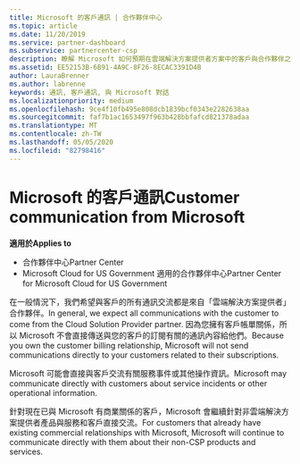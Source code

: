 ```yaml
---
title: Microsoft 的客戶通訊 | 合作夥伴中心
ms.topic: article
ms.date: 11/20/2019
ms.service: partner-dashboard
ms.subservice: partnercenter-csp
description: 瞭解 Microsoft 如何預期在雲端解決方案提供者方案中的客戶與合作夥伴之間進行客戶溝通。
ms.assetid: EE52153B-6B91-4A9C-8F26-8ECAC3391D4B
author: LauraBrenner
ms.author: labrenne
keywords: 通訊, 客戶通訊, 與 Microsoft 對話
ms.localizationpriority: medium
ms.openlocfilehash: 9ce4f10fb495e808dcb1839bcf0343e2282638aa
ms.sourcegitcommit: faf7b1ac1653497f963b428bbfafcd821378adaa
ms.translationtype: MT
ms.contentlocale: zh-TW
ms.lasthandoff: 05/05/2020
ms.locfileid: "82798416"
---
```

# <a name="customer-communication-from-microsoft"></a><span data-ttu-id="fab64-104">Microsoft 的客戶通訊</span><span class="sxs-lookup"><span data-stu-id="fab64-104">Customer communication from Microsoft</span></span>

<span data-ttu-id="fab64-105">**適用於**</span><span class="sxs-lookup"><span data-stu-id="fab64-105">**Applies to**</span></span>

-  <span data-ttu-id="fab64-106">合作夥伴中心</span><span class="sxs-lookup"><span data-stu-id="fab64-106">Partner Center</span></span>
-  <span data-ttu-id="fab64-107">Microsoft Cloud for US Government 適用的合作夥伴中心</span><span class="sxs-lookup"><span data-stu-id="fab64-107">Partner Center for Microsoft Cloud for US Government</span></span>


<span data-ttu-id="fab64-108">在一般情況下，我們希望與客戶的所有通訊交流都是來自「雲端解決方案提供者」合作夥伴。</span><span class="sxs-lookup"><span data-stu-id="fab64-108">In general, we expect all communications with the customer to come from the Cloud Solution Provider partner.</span></span> <span data-ttu-id="fab64-109">因為您擁有客戶帳單關係，所以 Microsoft 不會直接傳送與您的客戶的訂閱有關的通訊內容給他們。</span><span class="sxs-lookup"><span data-stu-id="fab64-109">Because you own the customer billing relationship, Microsoft will not send communications directly to your customers related to their subscriptions.</span></span>

<span data-ttu-id="fab64-110">Microsoft 可能會直接與客戶交流有關服務事件或其他操作資訊。</span><span class="sxs-lookup"><span data-stu-id="fab64-110">Microsoft may communicate directly with customers about service incidents or other operational information.</span></span>

<span data-ttu-id="fab64-111">針對現在已與 Microsoft 有商業關係的客戶，Microsoft 會繼續針對非雲端解決方案提供者產品與服務和客戶直接交流。</span><span class="sxs-lookup"><span data-stu-id="fab64-111">For customers that already have existing commercial relationships with Microsoft, Microsoft will continue to communicate directly with them about their non-CSP products and services.</span></span>

 

 



